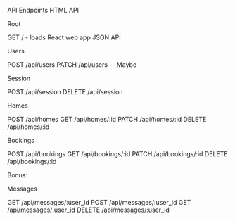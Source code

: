API Endpoints
HTML API

Root

GET / - loads React web app
JSON API

Users

POST /api/users
PATCH /api/users -- Maybe

Session

POST /api/session
DELETE /api/session

Homes

POST /api/homes
GET /api/homes/:id
PATCH /api/homes/:id
DELETE /api/homes/:id

Bookings

POST /api/bookings
GET /api/bookings/:id
PATCH /api/bookings/:id
DELETE /api/bookings/:id




Bonus:

Messages

GET /api/messages/:user_id
POST /api/messages/:user_id
GET /api/messages/:user_id
DELETE /api/messages/:user_id
